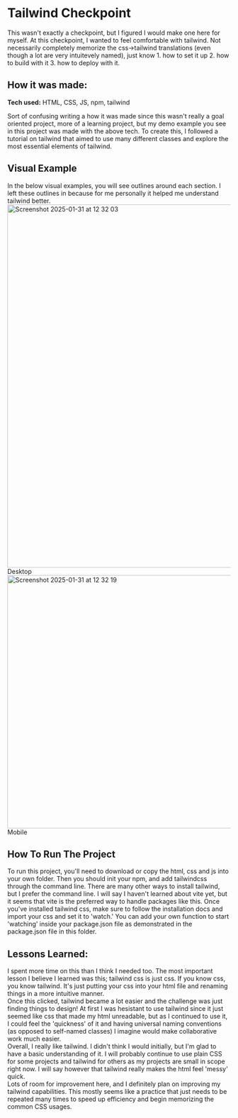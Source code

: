 # Tailwind Checkpoint
This wasn't exactly a checkpoint, but I figured I would make one here for myself. At this checkpoint, I wanted to feel comfortable with tailwind. Not
necessarily completely memorize the css->tailwind translations (even though a lot are very intuitevely named), just know 1. how to set it up 2. how to
build with it 3. how to deploy with it. 

## How it was made:

**Tech used:** HTML, CSS, JS, npm, tailwind

Sort of confusing writing a how it was made since this wasn't really a goal oriented project, more of a learning project, but my demo example you see in this
project was made with the above tech. To create this, I followed a tutorial on tailwind that aimed to use many different classes and explore the most essential
elements of tailwind.

## Visual Example

In the below visual examples, you will see outlines around each section. I left these outlines in because for me personally it helped me understand tailwind
better.
<img width="819" alt="Screenshot 2025-01-31 at 12 32 03" src="https://github.com/user-attachments/assets/a39addd6-0dcf-4e39-b899-71c9999a85dc" />
<br>Desktop<br>
<img width="571" alt="Screenshot 2025-01-31 at 12 32 19" src="https://github.com/user-attachments/assets/2d1ba044-dbcd-4f0d-bdbf-55e410a29859" />
<br>Mobile<br>

## How To Run The Project

To run this project, you'll need to download or copy the html, css and js into your own folder. Then you should init your npm, and add tailwindcss through
the command line. There are many other ways to install tailwind, but I prefer the command line. I will say I haven't learned about vite yet, but it seems 
that vite is the preferred way to handle packages like this. Once you've installed tailwind css, make sure to follow the installation docs and import your
css and set it to 'watch.' You can add your own function to start 'watching' inside your package.json file as demonstrated in the package.json file in this folder.

## Lessons Learned:

I spent more time on this than I think I needed too. The most important lesson I believe I learned was this; tailwind css is just css. If you know css, you
know tailwind. It's just putting your css into your html file and renaming things in a more intuitive manner. 
<br>
Once this clicked, tailwind became a lot easier and the challenge was just finding things to design! At first I was hesistant to use tailwind since it just
seemed like css that made my html unreadable, but as I continued to use it, I could feel the 'quickness' of it and having universal naming conventions (as 
opposed to self-named classes) I imagine would make collaborative work much easier. 
<br>
Overall, I really like tailwind. I didn't think I would initially, but I'm glad to have a basic understanding of it. I will probably continue to use plain CSS for some projects and tailwind for others as my projects are small in scope right now. I will say however that tailwind really makes the html feel
'messy' quick. 
<br>
Lots of room for improvement here, and I definitely plan on improving my tailwind capabilities. This mostly seems like a practice that just needs to be repeated many times to speed up efficiency and begin memorizing the common CSS usages.
